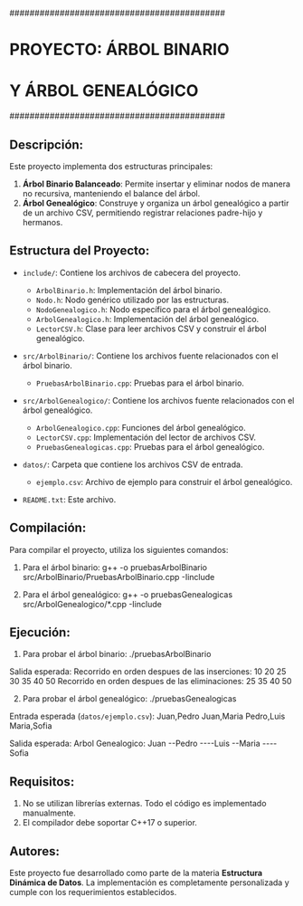 ###########################################
#          PROYECTO: ÁRBOL BINARIO        #
#           Y ÁRBOL GENEALÓGICO           #
###########################################

Descripción:
------------
Este proyecto implementa dos estructuras principales:
1. **Árbol Binario Balanceado**: Permite insertar y eliminar nodos de manera no recursiva, manteniendo el balance del árbol.
2. **Árbol Genealógico**: Construye y organiza un árbol genealógico a partir de un archivo CSV, permitiendo registrar relaciones padre-hijo y hermanos.

Estructura del Proyecto:
-------------------------
- `include/`: Contiene los archivos de cabecera del proyecto.
    - `ArbolBinario.h`: Implementación del árbol binario.
    - `Nodo.h`: Nodo genérico utilizado por las estructuras.
    - `NodoGenealogico.h`: Nodo específico para el árbol genealógico.
    - `ArbolGenealogico.h`: Implementación del árbol genealógico.
    - `LectorCSV.h`: Clase para leer archivos CSV y construir el árbol genealógico.

- `src/ArbolBinario/`: Contiene los archivos fuente relacionados con el árbol binario.
    - `PruebasArbolBinario.cpp`: Pruebas para el árbol binario.

- `src/ArbolGenealogico/`: Contiene los archivos fuente relacionados con el árbol genealógico.
    - `ArbolGenealogico.cpp`: Funciones del árbol genealógico.
    - `LectorCSV.cpp`: Implementación del lector de archivos CSV.
    - `PruebasGenealogicas.cpp`: Pruebas para el árbol genealógico.

- `datos/`: Carpeta que contiene los archivos CSV de entrada.
    - `ejemplo.csv`: Archivo de ejemplo para construir el árbol genealógico.

- `README.txt`: Este archivo.

Compilación:
------------
Para compilar el proyecto, utiliza los siguientes comandos:

1. Para el árbol binario:
g++ -o pruebasArbolBinario src/ArbolBinario/PruebasArbolBinario.cpp -Iinclude

2. Para el árbol genealógico:
g++ -o pruebasGenealogicas src/ArbolGenealogico/*.cpp -Iinclude

Ejecución:
----------
1. Para probar el árbol binario:
./pruebasArbolBinario

Salida esperada:
Recorrido en orden despues de las inserciones: 10 20 25 30 35 40 50 Recorrido en orden despues de las eliminaciones: 25 35 40 50

2. Para probar el árbol genealógico:
./pruebasGenealogicas

Entrada esperada (`datos/ejemplo.csv`):
Juan,Pedro Juan,Maria Pedro,Luis Maria,Sofia

Salida esperada:
Arbol Genealogico: Juan --Pedro ----Luis --Maria ----Sofia

Requisitos:
-----------
1. No se utilizan librerías externas. Todo el código es implementado manualmente.
2. El compilador debe soportar C++17 o superior.

Autores:
--------
Este proyecto fue desarrollado como parte de la materia **Estructura Dinámica de Datos**. La implementación es completamente personalizada y cumple con los requerimientos establecidos.

